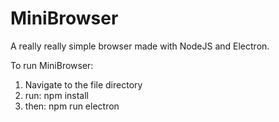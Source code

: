 # MiniBrowser
A really really simple browser made with NodeJS and Electron.

To run MiniBrowser:
1. Navigate to the file directory
2. run: npm install
3. then: npm run electron

